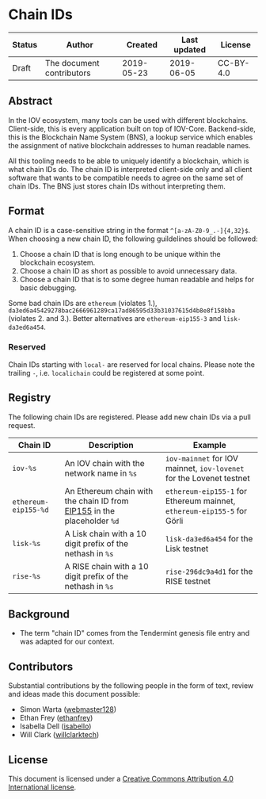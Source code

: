 # Chain IDs

| Status | Author                    | Created    | Last updated | License   |
| ------ | ------------------------- | ---------- | ------------ | --------- |
| Draft  | The document contributors | 2019-05-23 | 2019-06-05   | CC-BY-4.0 |

## Abstract

In the IOV ecosystem, many tools can be used with different blockchains.
Client-side, this is every application built on top of IOV-Core. Backend-side,
this is the Blockchain Name System (BNS), a lookup service which enables the
assignment of native blockchain addresses to human readable names.

All this tooling needs to be able to uniquely identify a blockchain, which is
what chain IDs do. The chain ID is interpreted client-side only and all client
software that wants to be compatible needs to agree on the same set of chain
IDs. The BNS just stores chain IDs without interpreting them.

## Format

A chain ID is a case-sensitive string in the format `^[a-zA-Z0-9_.-]{4,32}$`.
When choosing a new chain ID, the following guildelines should be followed:

1. Choose a chain ID that is long enough to be unique within the blockchain
   ecosystem.
2. Choose a chain ID as short as possible to avoid unnecessary data.
3. Choose a chain ID that is to some degree human readable and helps for basic
   debugging.

Some bad chain IDs are `ethereum` (violates 1.),
`da3ed6a45429278bac2666961289ca17ad86595d33b31037615d4b8e8f158bba` (violates 2.
and 3.). Better alternatives are `ethereum-eip155-3` and `lisk-da3ed6a454`.

### Reserved

Chain IDs starting with `local-` are reserved for local chains. Please note the
trailing `-`, i.e. `localichain` could be registered at some point.

## Registry

The following chain IDs are registered. Please add new chain IDs via a pull
request.

| Chain ID             | Description                                                                                                                             | Example                                                                 |
| -------------------- | --------------------------------------------------------------------------------------------------------------------------------------- | ----------------------------------------------------------------------- |
| `iov-%s`             | An IOV chain with the network name in `%s`                                                                                              | `iov-mainnet` for IOV mainnet, `iov-lovenet` for the Lovenet testnet    |
| `ethereum-eip155-%d` | An Ethereum chain with the chain ID from [EIP155](https://github.com/ethereum/EIPs/blob/master/EIPS/eip-155.md) in the placeholder `%d` | `ethereum-eip155-1` for Ethereum mainnet, `ethereum-eip155-5` for Görli |
| `lisk-%s`            | A Lisk chain with a 10 digit prefix of the nethash in `%s`                                                                              | `lisk-da3ed6a454` for the Lisk testnet                                  |
| `rise-%s`            | A RISE chain with a 10 digit prefix of the nethash in `%s`                                                                              | `rise-296dc9a4d1` for the RISE testnet                                  |

## Background

- The term "chain ID" comes from the Tendermint genesis file entry and was
  adapted for our context.

## Contributors

Substantial contributions by the following people in the form of text, review
and ideas made this document possible:

- Simon Warta ([webmaster128](https://github.com/webmaster128))
- Ethan Frey ([ethanfrey](https://github.com/ethanfrey))
- Isabella Dell ([isabello](https://github.com/isabello))
- Will Clark ([willclarktech](https://github.com/willclarktech))

## License

This document is licensed under a
[Creative Commons Attribution 4.0 International license](https://creativecommons.org/licenses/by/4.0/).
